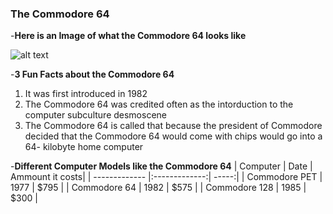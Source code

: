 ### The Commodore 64

-**Here is an Image of what the Commodore 64 looks like**

![alt text](https://en.wikipedia.org/wiki/Commodore_64#/media/File:Commodore-64-Computer-FL.jpg)

-**3 Fun Facts about the Commodore 64**
1. It was first introduced in 1982
2. The Commodore 64 was credited often as the intorduction to the computer subculture desmoscene
3. The Commodore 64 is called that because the president of Commodore decided that the Commodore 64 would come with chips would go into a 64- kilobyte home computer

-**Different Computer Models like the Commodore 64**
| Computer      | Date          | Ammount it costs|
| ------------- |:-------------:| -----:|
| Commodore PET |     1977      | $795  |
| Commodore 64  |     1982      | $575  |
| Commodore 128 |     1985      | $300  |
